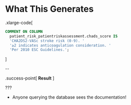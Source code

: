 # What This Generates

.xlarge-code[

```sql
COMMENT ON COLUMN
  patient_risk_patientriskassessment.chads_score IS
  'CHA2DS2-VASc stroke risk (0-9). '
  '≥2 indicates anticoagulation consideration. '
  'Per 2010 ESC Guidelines.';
```

]

--

.success-point[
**Result**
]

???

- Anyone querying the database sees the documentation!
